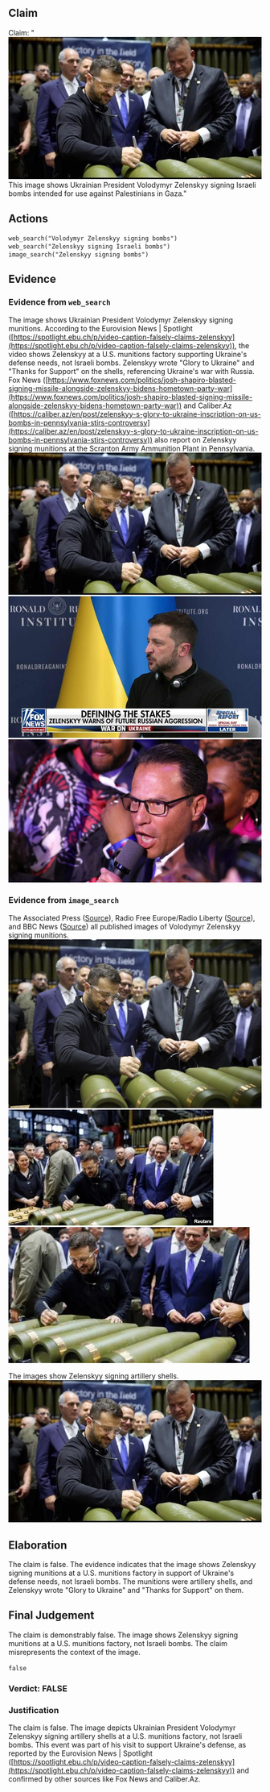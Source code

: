 ## Claim
Claim: "![image 16](media/49.jpg) This image shows Ukrainian President Volodymyr Zelenskyy signing Israeli bombs intended for use against Palestinians in Gaza."

## Actions
```
web_search("Volodymyr Zelenskyy signing bombs")
web_search("Zelenskyy signing Israeli bombs")
image_search("Zelenskyy signing bombs")
```

## Evidence
### Evidence from `web_search`
The image shows Ukrainian President Volodymyr Zelenskyy signing munitions. According to the Eurovision News | Spotlight ([https://spotlight.ebu.ch/p/video-caption-falsely-claims-zelenskyy](https://spotlight.ebu.ch/p/video-caption-falsely-claims-zelenskyy)), the video shows Zelenskyy at a U.S. munitions factory supporting Ukraine's defense needs, not Israeli bombs. Zelenskyy wrote "Glory to Ukraine" and "Thanks for Support" on the shells, referencing Ukraine's war with Russia. Fox News ([https://www.foxnews.com/politics/josh-shapiro-blasted-signing-missile-alongside-zelenskyy-bidens-hometown-party-war](https://www.foxnews.com/politics/josh-shapiro-blasted-signing-missile-alongside-zelenskyy-bidens-hometown-party-war)) and Caliber.Az ([https://caliber.az/en/post/zelenskyy-s-glory-to-ukraine-inscription-on-us-bombs-in-pennsylvania-stirs-controversy](https://caliber.az/en/post/zelenskyy-s-glory-to-ukraine-inscription-on-us-bombs-in-pennsylvania-stirs-controversy)) also report on Zelenskyy signing munitions at the Scranton Army Ammunition Plant in Pennsylvania. ![image 16](media/49.jpg) ![image 3661](media/2025-08-22_23-09-1755904196-593013.jpg) ![image 3664](media/2025-08-22_23-09-1755904198-302573.jpg)


### Evidence from `image_search`
The Associated Press ([Source](https://apnews.com/article/zelenskyy-johnson-ambassador-ukraine-biden-harris-trump-d81b0a055d99cfd4804b3f2c00915d09)), Radio Free Europe/Radio Liberty ([Source](https://www.rferl.org/a/zelenskiy-markarova-scranton-munitions-plant-johnson-harris/33135165.html)), and BBC News ([Source](https://www.bbc.com/news/articles/c5y30244467o)) all published images of Volodymyr Zelenskyy signing munitions. ![image 2213](media/2025-08-07_20-09-1754597376-342774.jpg) ![image 2214](media/2025-08-07_20-09-1754597377-142113.jpg) ![image 2215](media/2025-08-07_20-09-1754597377-540519.jpg)

The images show Zelenskyy signing artillery shells. ![image 16](media/49.jpg)


## Elaboration
The claim is false. The evidence indicates that the image shows Zelenskyy signing munitions at a U.S. munitions factory in support of Ukraine's defense needs, not Israeli bombs. The munitions were artillery shells, and Zelenskyy wrote "Glory to Ukraine" and "Thanks for Support" on them.


## Final Judgement
The claim is demonstrably false. The image shows Zelenskyy signing munitions at a U.S. munitions factory, not Israeli bombs. The claim misrepresents the context of the image.

`false`


### Verdict: FALSE

### Justification
The claim is false. The image depicts Ukrainian President Volodymyr Zelenskyy signing artillery shells at a U.S. munitions factory, not Israeli bombs. This event was part of his visit to support Ukraine's defense, as reported by the Eurovision News | Spotlight ([https://spotlight.ebu.ch/p/video-caption-falsely-claims-zelenskyy](https://spotlight.ebu.ch/p/video-caption-falsely-claims-zelenskyy)) and confirmed by other sources like Fox News and Caliber.Az.
